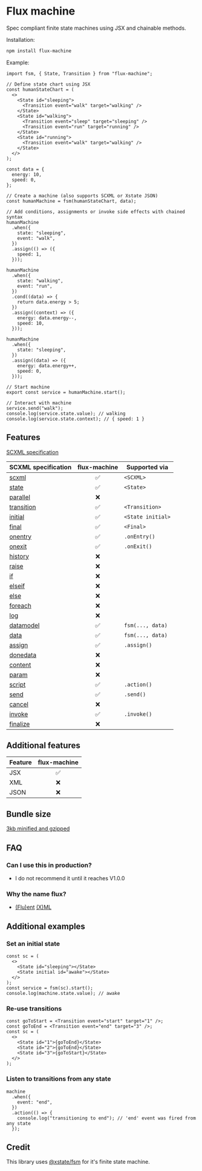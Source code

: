 # Flux machine

Spec compliant finite state machines using JSX and chainable methods.

Installation:

```sh
npm install flux-machine
```

Example:

```tsx
import fsm, { State, Transition } from "flux-machine";

// Define state chart using JSX
const humanStateChart = (
  <>
    <State id="sleeping">
      <Transition event="walk" target="walking" />
    </State>
    <State id="walking">
      <Transition event="sleep" target="sleeping" />
      <Transition event="run" target="running" />
    </State>
    <State id="running">
      <Transition event="walk" target="walking" />
    </State>
  </>
);

const data = {
  energy: 10,
  speed: 0,
};

// Create a machine (also supports SCXML or Xstate JSON)
const humanMachine = fsm(humanStateChart, data);

// Add conditions, assignments or invoke side effects with chained syntax
humanMachine
  .when({
    state: "sleeping",
    event: "walk",
  })
  .assign(() => ({
    speed: 1,
  }));

humanMachine
  .when({
    state: "walking",
    event: "run",
  })
  .cond((data) => {
    return data.energy > 5;
  })
  .assign((context) => ({
    energy: data.energy--,
    speed: 10,
  }));

humanMachine
  .when({
    state: "sleeping",
  })
  .assign((data) => ({
    energy: data.energy++,
    speed: 0,
  }));

// Start machine
export const service = humanMachine.start();

// Interact with machine
service.send("walk");
console.log(service.state.value); // walking
console.log(service.state.context); // { speed: 1 }
```

## Features

[SCXML specification](https://www.w3.org/TR/scxml)

| SCXML specification                                   | flux-machine | Supported via     |
| ----------------------------------------------------- | :----------: | ----------------- |
| [scxml](https://www.w3.org/TR/scxml/#scxml)           |      ✅      | `<SCXML>`         |
| [state](https://www.w3.org/TR/scxml/#state)           |      ✅      | `<State>`         |
| [parallel](https://www.w3.org/TR/scxml/#parallel)     |      ❌      |                   |
| [transition](https://www.w3.org/TR/scxml/#transition) |      ✅      | `<Transition>`    |
| [initial](https://www.w3.org/TR/scxml/#initial)       |      ✅      | `<State initial>` |
| [final](https://www.w3.org/TR/scxml/#final)           |      ✅      | `<Final>`         |
| [onentry](https://www.w3.org/TR/scxml/#onentry)       |      ✅      | `.onEntry()`      |
| [onexit](https://www.w3.org/TR/scxml/#onexit)         |      ✅      | `.onExit()`       |
| [history](https://www.w3.org/TR/scxml/#history)       |      ❌      |                   |
| [raise](https://www.w3.org/TR/scxml/#raise)           |      ❌      |                   |
| [if](https://www.w3.org/TR/scxml/#if)                 |      ❌      |                   |
| [elseif](https://www.w3.org/TR/scxml/#elseif)         |      ❌      |                   |
| [else](https://www.w3.org/TR/scxml/#else)             |      ❌      |                   |
| [foreach](https://www.w3.org/TR/scxml/#foreach)       |      ❌      |                   |
| [log](https://www.w3.org/TR/scxml/#log)               |      ❌      |                   |
| [datamodel](https://www.w3.org/TR/scxml/#datamodel)   |      ✅      | `fsm(..., data)`  |
| [data](https://www.w3.org/TR/scxml/#data)             |      ✅      | `fsm(..., data)`  |
| [assign](https://www.w3.org/TR/scxml/#assign)         |      ✅      | `.assign()`       |
| [donedata](https://www.w3.org/TR/scxml/#donedata)     |      ❌      |                   |
| [content](https://www.w3.org/TR/scxml/#content)       |      ❌      |                   |
| [param](https://www.w3.org/TR/scxml/#param)           |      ❌      |                   |
| [script](https://www.w3.org/TR/scxml/#script)         |      ✅      | `.action()`       |
| [send](https://www.w3.org/TR/scxml/#send)             |      ✅      | `.send()`         |
| [cancel](https://www.w3.org/TR/scxml/#cancel)         |      ❌      |                   |
| [invoke](https://www.w3.org/TR/scxml/#invoke)         |      ✅      | `.invoke()`       |
| [finalize](https://www.w3.org/TR/scxml/#finalize)     |      ❌      |                   |

## Additional features

| Feature | flux-machine |
| ------- | :----------: |
| JSX     |      ✅      |
| XML     |      ❌      |
| JSON    |      ❌      |

## Bundle size

[ 3kb minified and gzipped](https://bundlephobia.com/package/flux-machine)

## FAQ

### Can I use this in production?

- I do not recommend it until it reaches V1.0.0

### Why the name flux?

- [(Flu)ent](https://en.wikipedia.org/wiki/Fluent_interface) [(X)ML](https://www.w3.org/XML)

## Additional examples

### Set an initial state

```tsx
const sc = (
  <>
    <State id="sleeping"></State>
    <State initial id="awake"></State>
  </>
);
const service = fsm(sc).start();
console.log(machine.state.value); // awake
```

### Re-use transitions

```tsx
const goToStart = <Transition event="start" target="1" />;
const goToEnd = <Transition event="end" target="3" />;
const sc = (
  <>
    <State id="1">{goToEnd}</State>
    <State id="2">{goToEnd}</State>
    <State id="3">{goToStart}</State>
  </>
);
```

### Listen to transitions from any state

```tsx
machine
  .when({
    event: "end",
  })
  .action(() => {
    console.log("transitioning to end"); // 'end' event was fired from any state
  });
```

## Credit

This library uses [@xstate/fsm](https://github.com/statelyai/xstate/tree/main/packages/xstate-fsm) for it's finite state machine.
